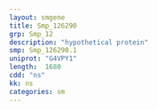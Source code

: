 ```yaml
---
layout: smgene
title: Smp_126290
grp: Smp_12
description: "hypothetical protein"
smp: Smp_126290.1
uniprot: "G4VPY1"
length:  1680
cdd: "ns"
kk: ns
categories: sm
---
```

